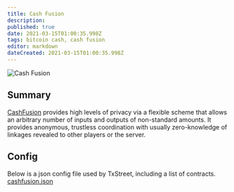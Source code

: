 ```yaml
---
title: Cash Fusion                                          
description:                                          
published: true                                       
date: 2021-03-15T01:00:35.998Z                        
tags: bitcoin cash, cash fusion                                
editor: markdown                                   
dateCreated: 2021-03-15T01:00:35.998Z 
---
```


![Cash Fusion](https://txstreet.com/static/img/singles/house_logos/cashfusion.png)

## Summary

[CashFusion](https://github.com/cashshuffle/spec/blob/master/CASHFUSION.md) provides high levels of privacy via a flexible scheme that allows an arbitrary number of inputs and outputs of non-standard amounts. It provides anonymous, trustless coordination with usually zero-knowledge of linkages revealed to other players or the server.
 

## Config

Below is a json config file used by TxStreet, including a list of contracts.
[cashfusion.json](/bitcoincash/houses/cashfusion.json)
